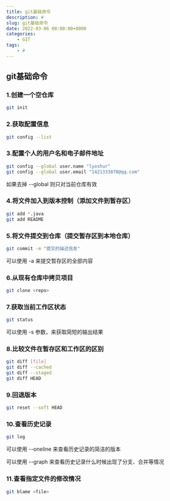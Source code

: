 ```yaml
---
title: git基础命令
description: #
slug: git基础命令
date: 2022-03-06 00:00:00+0000
categories:
    - GIT
tags:
    - #
---
```


## git基础命令

### 1.创建一个空仓库

```bash
git init
```

### 2.获取配置信息

```bash
git config --list
```

### 3.配置个人的用户名和电子邮件地址

```bash
git config --global user.name "lyoshur"
git config --global user.email "1421333878@qq.com"
```

如果去掉 --global 则只对当前仓库有效

### 4.将文件加入到版本控制（添加文件到暂存区）

```bash
git add *.java
git add README
```

### 5.将文件提交到仓库（提交暂存区到本地仓库）

```bash
git commit -m "提交的描述信息"
```

可以使用 -a 来提交暂存区的全部内容

### 6.从现有仓库中拷贝项目

```bash
git clone <repo>
```

### 7.获取当前工作区状态

```bash
git status
```

可以使用 -s 参数，来获取简短的输出结果

### 8.比较文件在暂存区和工作区的区别

```bash
git diff [file]
git diff --cached
git diff --staged
git diff HEAD
```

### 9.回退版本

```bash
git reset --soft HEAD
```

### 10.查看历史记录

```bash
git log
```

可以使用 --oneline 来查看历史记录的简洁的版本

可以使用 --graph 来查看历史记录什么时候出现了分支、合并等情况

### 11.查看指定文件的修改情况

```bash
git blame <file>
```

